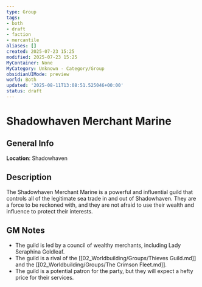 ```yaml
---
type: Group
tags:
- both
- draft
- faction
- mercantile
aliases: []
created: 2025-07-23 15:25
modified: 2025-07-23 15:25
MyContainer: None
MyCategory: Unknown - Category/Group
obsidianUIMode: preview
world: Both
updated: '2025-08-11T13:08:51.525046+00:00'
status: draft
---
```




# Shadowhaven Merchant Marine

## General Info
**Location**: Shadowhaven

## Description
The Shadowhaven Merchant Marine is a powerful and influential guild that controls all of the legitimate sea trade in and out of Shadowhaven. They are a force to be reckoned with, and they are not afraid to use their wealth and influence to protect their interests.

## GM Notes
- The guild is led by a council of wealthy merchants, including Lady Seraphina Goldleaf.
- The guild is a rival of the [[02_Worldbuilding/Groups/Thieves Guild.md]] and the [[02_Worldbuilding/Groups/The Crimson Fleet.md]].
- The guild is a potential patron for the party, but they will expect a hefty price for their services.
